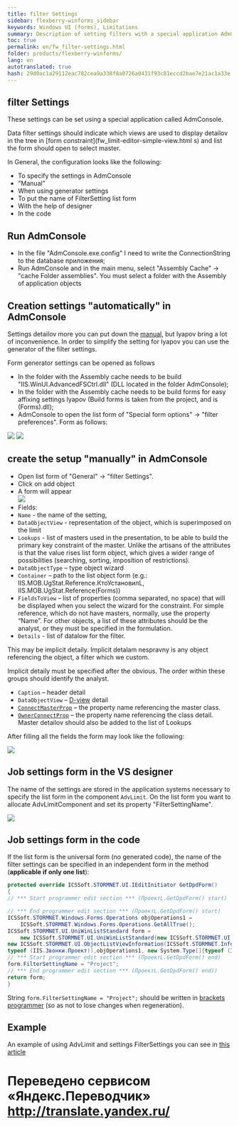 ```yaml
--- 
title: filter Settings 
sidebar: flexberry-winforms_sidebar 
keywords: Windows UI (forms), Limitations 
summary: Description of setting filters with a special application AdmConsole and in the code 
toc: true 
permalink: en/fw_filter-settings.html 
folder: products/flexberry-winforms/ 
lang: en 
autotranslated: true 
hash: 29d0ac1a29112eac782cea9a338f8a0726a0431f93c81eccd2bae7e21ac1a33e 
--- 
```


## filter Settings 

These settings can be set using a special application called AdmConsole. 

Data filter settings should indicate which views are used to display detailov in the tree in [form constraint](fw_limit-editor-simple-view.html s) and list the form should open to select master. 


In General, the configuration looks like the following: 
* To specify the settings in AdmConsole 
* "Manual" 
* When using generator settings 
* To put the name of FilterSetting list form 
* With the help of designer 
* In the code 

## Run AdmConsole 
* In the file "AdmConsole.exe.config" I need to write the ConnectionString to the database приложения; 
* Run AdmConsole and in the main menu, select "Assembly Cache" -> "cache Folder assemblies". You must select a folder with the Assembly of application objects 

## Creation settings "automatically" in AdmConsole 
Settings detailov more you can put down the [manual](#создание_настройки_вручную_в_admconsole), but lyapov bring a lot of inconvenience. In order to simplify the setting for lyapov you can use the generator of the filter settings. 

Form generator settings can be opened as follows 
* In the folder with the Assembly cache needs to be build "IIS.WinUI.AdvancedFSCtrl.dll" (DLL located in the folder AdmConsole); 
* In the folder with the Assembly cache needs to be build forms for easy affixing settings lyapov (Build forms is taken from the project, and is <Projectname>(Forms).dll); 
* AdmConsole to open the list form of "Special form options" -> "filter preferences". Form as follows: 

![](/images/pages/products/flexberry-winforms/subsystems/limits/filtersettings_generated1.jpg) 
![](/images/pages/products/flexberry-winforms/subsystems/limits/filtersettings_generated2.jpg) 

## create the setup "manually" in AdmConsole 
* Open list form of "General" -> "filter Settings". 
* Click on add object 
* A form will appear<br> 
![](/images/pages/products/flexberry-winforms/subsystems/limits/filtersettings_before.jpg) 
* Fields: 
* `Name` - the name of the setting, 
* `DataObjectView` - representation of the object, which is superimposed on the limit 
* `Lookups` - list of masters used in the presentation, to be able to build the primary key constraint of the master. Unlike the artisans of the attributes is that the value rises list form object, which gives a wider range of possibilities (searching, sorting, imposition of restrictions). 
* `DataObjectType` – type object wizard 
* `Container` – path to the list object form (e.g.: IIS.MOB.UgStat.Reference.КтоУстановилL, IIS.MOB.UgStat.Reference(Forms)) 
* `FieldsToView` – list of properties (comma separated, no space) that will be displayed when you select the wizard for the constraint. For simple reference, which do not have masters, normally, use the property “Name”. For other objects, a list of these attributes should be the analyst, or they must be specified in the formulation. 
* `Details` - list of datalow for the filter. 

This may be implicit detaily. Implicit detalam nespravny is any object referencing the object, a filter which we custom. 

Implicit detaily must be specified after the obvious. The order within these groups should identify the analyst. 
* `Caption` – header detail 
* `DataObjectView` – [D-view](fd_d-view.html) detail 
* [`ConnectMasterProp`](fw_master-details-filters.html) – the property name referencing the master class. 
* [`OwnerConnectProp`](fw_master-details-filters.html) – the property name referencing the class detail. 
Master detailov should also be added to the list of Lookups 

After filling all the fields the form may look like the following: 

![](/images/pages/products/flexberry-winforms/subsystems/limits/filtersettings_after.jpg) 


## Job settings form in the VS designer 
The name of the settings are stored in the application systems necessary to specify the list form in the component `AdvLimit`. 
On the list form you want to allocate AdvLimitComponent and set its property "FilterSettingName". 

![](/images/pages/products/flexberry-winforms/subsystems/limits/filtersettings_vs.jpg) 

## Job settings form in the code 
If the list form is the universal form (no generated code), the name of the filter settings can be specified in an independent form in the method (__applicable if only one list__): 

```csharp
protected override ICSSoft.STORMNET.UI.IEditInitiator GetDpdForm()
{
// *** Start programmer edit section *** (ПроектL.GetDpdForm() start) 

// *** End programmer edit section *** (ПроектL.GetDpdForm() start) 
ICSSoft.STORMNET.Windows.Forms.Operations objOperations1 =
	ICSSoft.STORMNET.Windows.Forms.Operations.GetAllTrue();
ICSSoft.STORMNET.UI.UniWinListStandard form =
	new ICSSoft.STORMNET.UI.UniWinListStandard(new ICSSoft.STORMNET.UI.ObjectListViewInformation[]{
new ICSSoft.STORMNET.UI.ObjectListViewInformation(ICSSoft.STORMNET.Information.GetView("ПроектL",
typeof (IIS.Звонки.Проект)),objOperations1, new System.Type[]{typeof (IIS.Звонки.Проект)}, null)}, "Projects");
// *** Start programmer edit section *** (ПроектL.GetDpdForm() end) 
form.FilterSettingName = "Project";
// *** End programmer edit section *** (ПроектL.GetDpdForm() end)) 
return form;
}
``` 

String `form.FilterSettingName = "Project";` should be written in [brackets programmer](fo_programmer-brackets.html) (so as not to lose changes when regeneration). 

## Example 

An example of using AdvLimit and settings FilterSettings you can see in [this article](fw_filter-example.html)


 # Переведено сервисом «Яндекс.Переводчик» http://translate.yandex.ru/